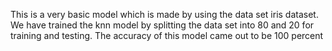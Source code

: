 This is a very basic model which is made by using the data set iris dataset. 
We have trained the knn model by splitting the data set into 80 and 20 for training and testing.
The accuracy of this model came out to be 100 percent

